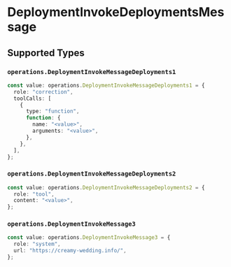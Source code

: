 # DeploymentInvokeDeploymentsMessage


## Supported Types

### `operations.DeploymentInvokeMessageDeployments1`

```typescript
const value: operations.DeploymentInvokeMessageDeployments1 = {
  role: "correction",
  toolCalls: [
    {
      type: "function",
      function: {
        name: "<value>",
        arguments: "<value>",
      },
    },
  ],
};
```

### `operations.DeploymentInvokeMessageDeployments2`

```typescript
const value: operations.DeploymentInvokeMessageDeployments2 = {
  role: "tool",
  content: "<value>",
};
```

### `operations.DeploymentInvokeMessage3`

```typescript
const value: operations.DeploymentInvokeMessage3 = {
  role: "system",
  url: "https://creamy-wedding.info/",
};
```

